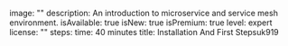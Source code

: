 image: ""
description: An introduction to microservice and service mesh environment.
isAvailable: true
isNew: true
isPremium: true
level: expert
license: ""
steps:
time: 40 minutes
title: Installation And First Stepsuk919
